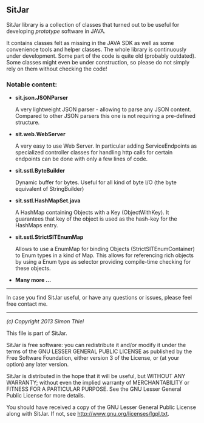 ## SitJar



SitJar library is a collection of classes that turned out to be useful for developing _prototype_ software in JAVA.

It contains classes felt as missing in the JAVA SDK as well as some convenience tools and helper classes. The whole library is continuously under development. Some part of the code is quite old (probably outdated). Some classes might even be under construction, so please do not simply rely on them without checking the code!

### Notable content:

* **sit.json.JSONParser**

    A very lightweight JSON parser - allowing to parse any JSON content. Compared to other JSON parsers this one is not requiring a pre-defined structure. 

* **sit.web.WebServer**

   A very easy to use Web Server. In particular adding ServiceEndpoints as specialized controller classes for handling http calls for certain endpoints can be done with only a few lines of code.

* **sit.sstl.ByteBuilder**

   Dynamic buffer for bytes. Useful for all kind of byte I/O (the byte equivalent of StringBuilder)


* **sit.sstl.HashMapSet.java**
 
   A HashMap containing Objects with a Key (ObjectWithKey). It guarantees that key of the object is used as the hash-key for the HashMaps entry.


* **sit.sstl.StrictSITEnumMap**

   Allows to use a EnumMap for binding Objects (StrictSITEnumContainer) to Enum types in a kind of Map. This allows for referencing rich objects by using a Enum type as selector providing compile-time checking for these objects.


* **Many more ...**

---

In case you find SitJar useful, or have any questions or issues, please feel free contact me. 

---

_(c) Copyright 2013 Simon Thiel_

This file is part of SitJar.

SitJar is free software: you can redistribute it and/or modify
it under the terms of the GNU LESSER GENERAL PUBLIC LICENSE as published by
the Free Software Foundation, either version 3 of the License, or
(at your option) any later version.

SitJar is distributed in the hope that it will be useful,
but WITHOUT ANY WARRANTY; without even the implied warranty of
MERCHANTABILITY or FITNESS FOR A PARTICULAR PURPOSE.  See the
GNU Lesser General Public License for more details.

You should have received a copy of the GNU Lesser General Public License
along with SitJar. If not, see <http://www.gnu.org/licenses/lgpl.txt>.

